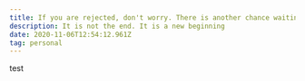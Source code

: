 ```yaml
---
title: If you are rejected, don't worry. There is another chance waiting for you
description: It is not the end. It is a new beginning
date: 2020-11-06T12:54:12.961Z
tag: personal
---
```

test
